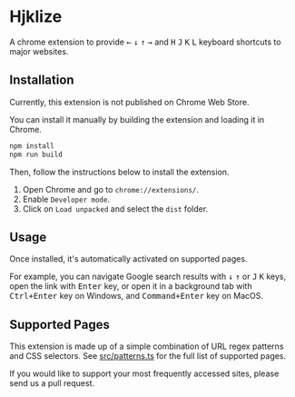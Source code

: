 # Hjklize

A chrome extension to provide <kbd>←</kbd> <kbd>↓</kbd> <kbd>↑</kbd> <kbd>→</kbd> and <kbd>H</kbd> <kbd>J</kbd> <kbd>K</kbd> <kbd>L</kbd> keyboard shortcuts to major websites.

## Installation

Currently, this extension is not published on Chrome Web Store.

You can install it manually by building the extension and loading it in Chrome.

```bash
npm install
npm run build
```

Then, follow the instructions below to install the extension.

1. Open Chrome and go to `chrome://extensions/`.
2. Enable `Developer mode`.
3. Click on `Load unpacked` and select the `dist` folder.

## Usage

Once installed, it's automatically activated on supported pages.

For example, you can navigate Google search results with <kbd>↓</kbd> <kbd>↑</kbd> or <kbd>J</kbd> <kbd>K</kbd> keys, open the link with <kbd>Enter</kbd> key, or open it in a background tab with <kbd>Ctrl+Enter</kbd> key on Windows, and <kbd>Command+Enter</kbd> key on MacOS.

## Supported Pages

This extension is made up of a simple combination of URL regex patterns and CSS selectors. See [src/patterns.ts](src/patterns.ts) for the full list of supported pages.

If you would like to support your most frequently accessed sites, please send us a pull request.
